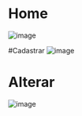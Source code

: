 # Home
![image](https://github.com/user-attachments/assets/bbe50e10-412a-4e2c-a348-e96b0fcd3e14)

#Cadastrar
![image](https://github.com/user-attachments/assets/0e21bfb5-37a6-4b98-ae11-fa208b5beb6d)


# Alterar
![image](https://github.com/user-attachments/assets/db042e2a-f98d-426a-9aac-d1a9c3976fec)
